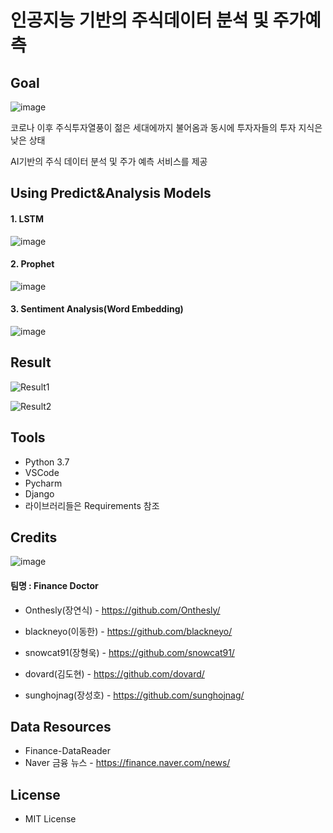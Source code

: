 # 인공지능 기반의 주식데이터 분석 및 주가예측

## Goal

![image](https://user-images.githubusercontent.com/87744184/134638394-2268c83a-08c7-4408-8f18-d2be0b76b5fe.png)

코로나 이후 주식투자열풍이 젊은 세대에까지 불어옴과 동시에 투자자들의 투자 지식은 낮은 상태

AI기반의 주식 데이터 분석 및 주가 예측 서비스를 제공



## Using Predict&Analysis Models

#### 1. LSTM

![image](https://user-images.githubusercontent.com/87744184/134638412-5a8860eb-59dd-47c0-8944-452f23ee12dd.png)



#### 2. Prophet

![image](https://user-images.githubusercontent.com/87744184/134638434-66074628-e23b-410b-8f50-714b11a756ff.png)



#### 3. Sentiment Analysis(Word Embedding)

![image](https://user-images.githubusercontent.com/87744184/134638449-b9b38d64-2814-4749-8805-457841f599e2.png)



## Result

![Result1](https://user-images.githubusercontent.com/87744184/134637923-4c8a0454-4a46-4c12-9e27-129b6f3d9d7d.gif)

![Result2](https://user-images.githubusercontent.com/87744184/134638495-4a3ca0b5-988c-4f28-b978-38643acfb1d8.gif)



## Tools

- Python 3.7
- VSCode
- Pycharm
- Django
- 라이브러리들은 Requirements 참조



## Credits

![image](https://user-images.githubusercontent.com/87744184/134638522-66d4ae97-6a54-4476-99c4-58e08230da13.png)

#### 	팀명 : Finance Doctor

- Onthesly(장연식) - https://github.com/Onthesly/

- blackneyo(이동한) - https://github.com/blackneyo/
- snowcat91(장형욱) - https://github.com/snowcat91/
- dovard(김도현) - https://github.com/dovard/
- sunghojnag(장성호) - https://github.com/sunghojnag/



## Data Resources

- Finance-DataReader
- Naver 금융 뉴스 - https://finance.naver.com/news/



## License

- MIT License

